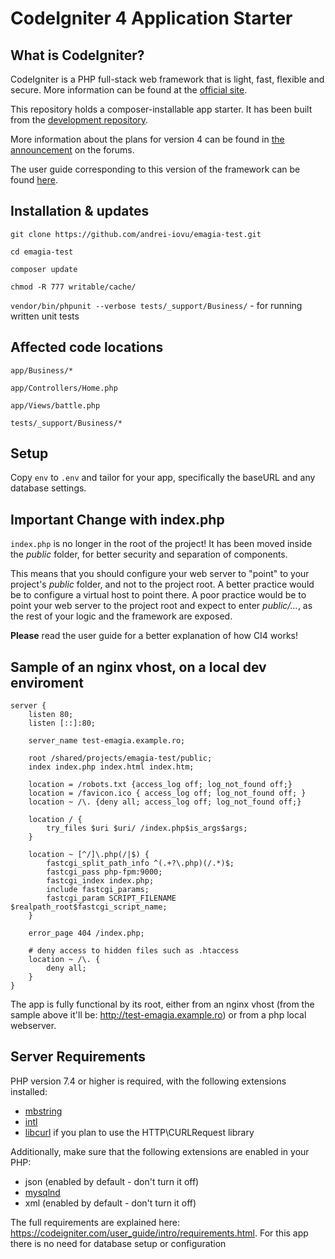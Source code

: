 # CodeIgniter 4 Application Starter

## What is CodeIgniter?

CodeIgniter is a PHP full-stack web framework that is light, fast, flexible and secure.
More information can be found at the [official site](http://codeigniter.com).

This repository holds a composer-installable app starter.
It has been built from the
[development repository](https://github.com/codeigniter4/CodeIgniter4).

More information about the plans for version 4 can be found in [the announcement](http://forum.codeigniter.com/thread-62615.html) on the forums.

The user guide corresponding to this version of the framework can be found
[here](https://codeigniter4.github.io/userguide/).

## Installation & updates

`git clone https://github.com/andrei-iovu/emagia-test.git`

`cd emagia-test`

`composer update`

`chmod -R 777 writable/cache/`

`vendor/bin/phpunit --verbose tests/_support/Business/` - for running written unit tests

## Affected code locations

`app/Business/*`

`app/Controllers/Home.php`

`app/Views/battle.php`

`tests/_support/Business/*`

## Setup

Copy `env` to `.env` and tailor for your app, specifically the baseURL
and any database settings.

## Important Change with index.php

`index.php` is no longer in the root of the project! It has been moved inside the *public* folder,
for better security and separation of components.

This means that you should configure your web server to "point" to your project's *public* folder, and
not to the project root. A better practice would be to configure a virtual host to point there. A poor practice would be to point your web server to the project root and expect to enter *public/...*, as the rest of your logic and the
framework are exposed.

**Please** read the user guide for a better explanation of how CI4 works!

## Sample of an nginx vhost, on a local dev enviroment

```
server {
    listen 80;
    listen [::]:80;

    server_name test-emagia.example.ro;

    root /shared/projects/emagia-test/public;
    index index.php index.html index.htm;

    location = /robots.txt {access_log off; log_not_found off;}
    location = /favicon.ico { access_log off; log_not_found off; }
    location ~ /\. {deny all; access_log off; log_not_found off;}

    location / {
        try_files $uri $uri/ /index.php$is_args$args;
    }

    location ~ [^/]\.php(/|$) {
        fastcgi_split_path_info ^(.+?\.php)(/.*)$;
        fastcgi_pass php-fpm:9000;
        fastcgi_index index.php;
        include fastcgi_params;
        fastcgi_param SCRIPT_FILENAME $realpath_root$fastcgi_script_name;
    }

    error_page 404 /index.php;

    # deny access to hidden files such as .htaccess
    location ~ /\. {
        deny all;
    }
}
```
The app is fully functional by its root, either from an nginx vhost (from the sample above it'll be: http://test-emagia.example.ro) or from a php local webserver.

## Server Requirements

PHP version 7.4 or higher is required, with the following extensions installed:

- [mbstring](http://php.net/manual/en/mbstring.installation.php)
- [intl](http://php.net/manual/en/intl.requirements.php)
- [libcurl](http://php.net/manual/en/curl.requirements.php) if you plan to use the HTTP\CURLRequest library

Additionally, make sure that the following extensions are enabled in your PHP:

- json (enabled by default - don't turn it off)
- [mysqlnd](http://php.net/manual/en/mysqlnd.install.php)
- xml (enabled by default - don't turn it off)

The full requirements are explained here: https://codeigniter.com/user_guide/intro/requirements.html. For this app there is no need for database setup or configuration
